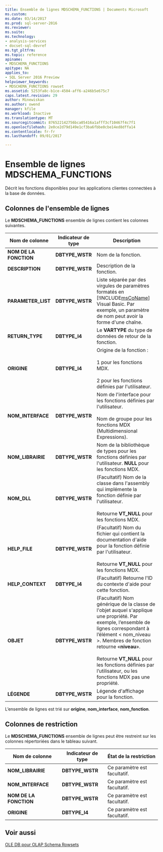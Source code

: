 ```yaml
---
title: Ensemble de lignes MDSCHEMA_FUNCTIONS | Documents Microsoft
ms.custom: 
ms.date: 03/14/2017
ms.prod: sql-server-2016
ms.reviewer: 
ms.suite: 
ms.technology:
- analysis-services
- docset-sql-devref
ms.tgt_pltfrm: 
ms.topic: reference
apiname:
- MDSCHEMA_FUNCTIONS
apitype: NA
applies_to:
- SQL Server 2016 Preview
helpviewer_keywords:
- MDSCHEMA_FUNCTIONS rowset
ms.assetid: 5253fa8c-b1ce-4504-aff6-a246b5e675c7
caps.latest.revision: 29
author: Minewiskan
ms.author: owend
manager: kfile
ms.workload: Inactive
ms.translationtype: MT
ms.sourcegitcommit: 876522142756bca05416a1afff3cf10467f4c7f1
ms.openlocfilehash: 2e0ce2d79d149e1cf3ba6fbbe0cbe14ed8dffa14
ms.contentlocale: fr-fr
ms.lasthandoff: 09/01/2017

---
```

# <a name="mdschemafunctions-rowset"></a>Ensemble de lignes MDSCHEMA_FUNCTIONS
  Décrit les fonctions disponibles pour les applications clientes connectées à la base de données.  
  
## <a name="rowset-columns"></a>Colonnes de l'ensemble de lignes  
 Le **MDSCHEMA_FUNCTIONS** ensemble de lignes contient les colonnes suivantes.  
  
|Nom de colonne|Indicateur de type| Description|  
|-----------------|--------------------|-----------------|  
|**NOM DE LA FONCTION**|**DBTYPE_WSTR**|Nom de la fonction.|  
|**DESCRIPTION**|**DBTYPE_WSTR**|Description de la fonction.|  
|**PARAMETER_LIST**|**DBTYPE_WSTR**|Liste séparée par des virgules de paramètres formatés en [!INCLUDE[msCoName](../../../includes/msconame-md.md)] Visual Basic. Par exemple, un paramètre de nom peut avoir la forme d'une chaîne.|  
|**RETURN_TYPE**|**DBTYPE_I4**|Le **VARTYPE** du type de données de retour de la fonction.|  
|**ORIGINE**|**DBTYPE_I4**|Origine de la fonction :<br /><br /> 1 pour les fonctions MDX.<br /><br /> 2 pour les fonctions définies par l'utilisateur.|  
|**NOM_INTERFACE**|**DBTYPE_WSTR**|Nom de l'interface pour les fonctions définies par l'utilisateur.<br /><br /> Nom de groupe pour les fonctions MDX (Multidimensional Expressions).|  
|**NOM_LIBRAIRIE**|**DBTYPE_WSTR**|Nom de la bibliothèque de types pour les fonctions définies par l'utilisateur. **NULL** pour les fonctions MDX.|  
|**NOM_DLL**|**DBTYPE_WSTR**|(Facultatif) Nom de la classe dans l'assembly qui implémente la fonction définie par l'utilisateur.<br /><br /> Retourne **VT_NULL** pour les fonctions MDX.|  
|**HELP_FILE**|**DBTYPE_WSTR**|(Facultatif) Nom du fichier qui contient la documentation d'aide pour la fonction définie par l'utilisateur.<br /><br /> Retourne **VT_NULL** pour les fonctions MDX.|  
|**HELP_CONTEXT**|**DBTYPE_I4**|(Facultatif) Retourne l'ID du contexte d'aide pour cette fonction.|  
|**OBJET**|**DBTYPE_WSTR**|(Facultatif) Nom générique de la classe de l'objet auquel s'applique une propriété. Par exemple, l’ensemble de lignes correspondant à l’élément < nom_niveau >. Membres de fonction retourne «**niveau**».<br /><br /> Retourne **VT_NULL** pour les fonctions définies par l’utilisateur, ou les fonctions MDX pas une propriété.|  
|**LÉGENDE**|**DBTYPE_WSTR**|Légende d'affichage pour la fonction.|  
  
 L’ensemble de lignes est trié sur **origine**, **nom_interface**, **nom_fonction**.  
  
## <a name="restriction-columns"></a>Colonnes de restriction  
 Le **MDSCHEMA_FUNCTIONS** ensemble de lignes peut être restreint sur les colonnes répertoriées dans le tableau suivant.  
  
|Nom de colonne|Indicateur de type|État de la restriction|  
|-----------------|--------------------|-----------------------|  
|**NOM_LIBRAIRIE**|**DBTYPE_WSTR**|Ce paramètre est facultatif.|  
|**NOM_INTERFACE**|**DBTYPE_WSTR**|Ce paramètre est facultatif.|  
|**NOM DE LA FONCTION**|**DBTYPE_WSTR**|Ce paramètre est facultatif.|  
|**ORIGINE**|**DBTYPE_I4**|Ce paramètre est facultatif.|  
  
## <a name="see-also"></a>Voir aussi  
 [OLE DB pour OLAP Schema Rowsets](../../../analysis-services/schema-rowsets/ole-db-olap/ole-db-for-olap-schema-rowsets.md)  
  
  

